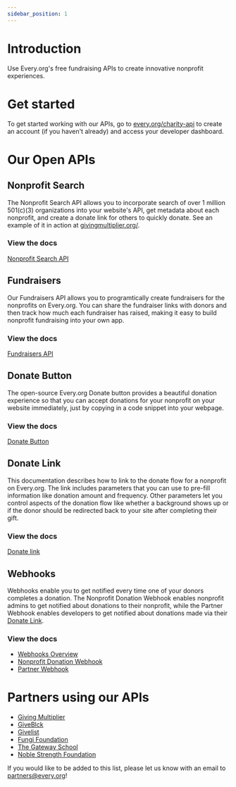 ```yaml
---
sidebar_position: 1
---
```


# Introduction

Use Every.org's free fundraising APIs to create innovative nonprofit
experiences.

# Get started

To get started working with our APIs, go to
[every.org/charity-api](https://www.every.org/charity-api) to create an account
(if you haven't already) and access your developer dashboard.

# Our Open APIs

## Nonprofit Search

The Nonprofit Search API allows you to incorporate search of over 1 million
501(c)(3) organizations into your website's API, get metadata about each
nonprofit, and create a donate link for others to quickly donate. See an example
of it in action at [givingmultiplier.org/](https://givingmultiplier.org/).

### View the docs

[Nonprofit Search API](./endpoints/nonprofit-search.md)

## Fundraisers

Our Fundraisers API allows you to programtically create fundraisers for the
nonprofits on Every.org. You can share the fundraiser links with donors and then
track how much each fundraiser has raised, making it easy to build nonprofit
fundraising into your own app.

### View the docs

[Fundraisers API](./endpoints/fundraisers.md)

## Donate Button

The open-source Every.org Donate button provides a beautiful donation experience
so that you can accept donations for your nonprofit on your website immediately,
just by copying in a code snippet into your webpage.

### View the docs

[Donate Button](./donate-button.md)

## Donate Link

This documentation describes how to link to the donate flow for a nonprofit on
Every.org. The link includes parameters that you can use to pre-fill information
like donation amount and frequency. Other parameters let you control aspects of
the donation flow like whether a background shows up or if the donor should be
redirected back to your site after completing their gift.

### View the docs

[Donate link](./donate-link.md)

## Webhooks

Webhooks enable you to get notified every time one of your donors completes a
donation. The Nonprofit Donation Webhook enables nonprofit admins to get
notified about donations to their nonprofit, while the Partner Webhook enables
developers to get notified about donations made via their
[Donate Link](./donate-link.md).

### View the docs

- [Webhooks Overview](./webhooks)
- [Nonprofit Donation Webhook](./webhooks/nonprofit-webhook.mdx)
- [Partner Webhook](./webhooks/partner-webhook.mdx)

# Partners using our APIs

- [Giving Multiplier](https://givingmultiplier.org/)
- [GiveBlck](https://www.giveblck.org/)
- [Givelist](https://giveli.st/)
- [Fungi Foundation](https://ffungi.org/)
- [The Gateway School](http://www.gatewayschool.org/)
- [Noble Strength Foundation](https://www.noblestrengthfoundation.org/)

If you would like to be added to this list, please let us know with an email to
[partners@every.org](mailto:partners@every.org?subject=Please%20add%20my%20project%20to%20the%20Partners%20API%20homepage)!
